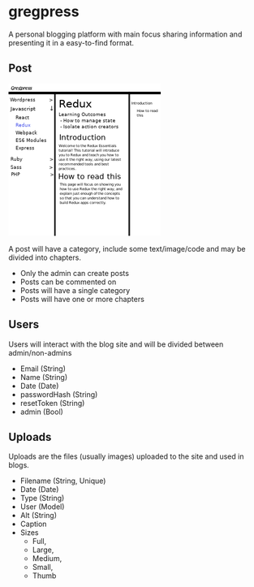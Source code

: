 # gregpress

A personal blogging platform with main focus sharing information and presenting it in a easy-to-find format.

## Post

![Blogs Mockup](./img/gregpress-blogs.jpg)

A post will have a category, include some text/image/code and may be divided into chapters.

- Only the admin can create posts
- Posts can be commented on
- Posts will have a single category
- Posts will have one or more chapters

## Users

Users will interact with the blog site and will be divided between admin/non-admins

- Email (String)
- Name (String)
- Date (Date)
- passwordHash (String)
- resetToken (String)
- admin (Bool)

## Uploads

Uploads are the files (usually images) uploaded to the site and used in blogs.

- Filename (String, Unique)
- Date (Date)
- Type (String)
- User (Model)
- Alt (String)
- Caption
- Sizes
  - Full,
  - Large,
  - Medium,
  - Small,
  - Thumb
